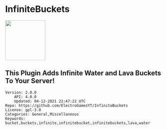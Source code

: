 # InfiniteBuckets
<img src="https://raw.githubusercontent.com/ElectroGamesYT/InfiniteBuckets/6016e946b82138ecec350586dc36ff9f0a2c1734/icon.png" width="128" height="128" />

## This Plugin Adds Infinite Water and Lava Buckets To Your Server!
```properties
Version: 2.0.0
    API: 4.0.0
    Updated: 04-12-2021 22:47:22 UTC
Repo: https://github.com/ElectroGamesYT/InfiniteBuckets
License: gpl-3.0
Categories: General,Miscellaneous
Keywords: bucket,buckets,infinite,infinitebucket,infinitebuckets,lava,water
```